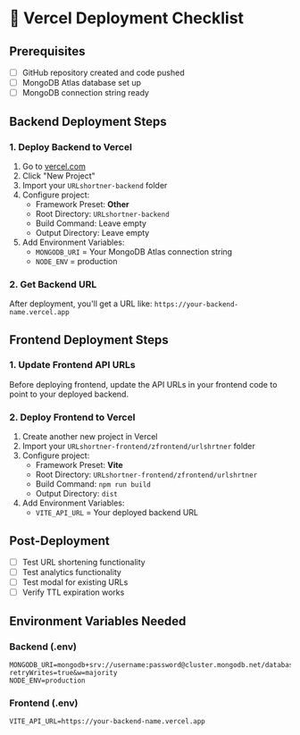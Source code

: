 # 🚀 Vercel Deployment Checklist

## Prerequisites
- [ ] GitHub repository created and code pushed
- [ ] MongoDB Atlas database set up
- [ ] MongoDB connection string ready

## Backend Deployment Steps

### 1. Deploy Backend to Vercel
1. Go to [vercel.com](https://vercel.com)
2. Click "New Project"
3. Import your `URLshortner-backend` folder
4. Configure project:
   - Framework Preset: **Other**
   - Root Directory: `URLshortner-backend`
   - Build Command: Leave empty
   - Output Directory: Leave empty
5. Add Environment Variables:
   - `MONGODB_URI` = Your MongoDB Atlas connection string
   - `NODE_ENV` = production

### 2. Get Backend URL
After deployment, you'll get a URL like: `https://your-backend-name.vercel.app`

## Frontend Deployment Steps

### 1. Update Frontend API URLs
Before deploying frontend, update the API URLs in your frontend code to point to your deployed backend.

### 2. Deploy Frontend to Vercel
1. Create another new project in Vercel
2. Import your `URLshortner-frontend/zfrontend/urlshrtner` folder
3. Configure project:
   - Framework Preset: **Vite**
   - Root Directory: `URLshortner-frontend/zfrontend/urlshrtner`
   - Build Command: `npm run build`
   - Output Directory: `dist`
4. Add Environment Variables:
   - `VITE_API_URL` = Your deployed backend URL

## Post-Deployment
- [ ] Test URL shortening functionality
- [ ] Test analytics functionality
- [ ] Test modal for existing URLs
- [ ] Verify TTL expiration works

## Environment Variables Needed

### Backend (.env)
```
MONGODB_URI=mongodb+srv://username:password@cluster.mongodb.net/database?retryWrites=true&w=majority
NODE_ENV=production
```

### Frontend (.env)
```
VITE_API_URL=https://your-backend-name.vercel.app
```
